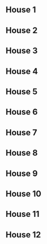 ## House 1

## House 2

## House 3

## House 4

## House 5

## House 6

## House 7

## House 8

## House 9

## House 10

## House 11

## House 12

